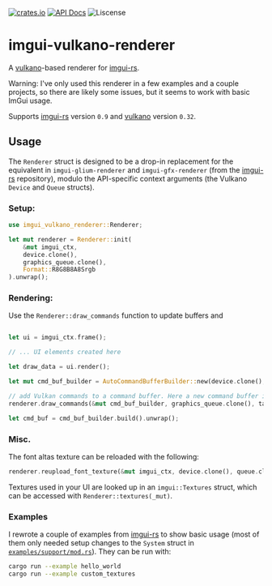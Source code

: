 [![crates.io](https://img.shields.io/crates/v/imgui-vulkano-renderer)](https://crates.io/crates/imgui-vulkano-renderer)
[![API Docs](https://docs.rs/imgui-vulkano-renderer/badge.svg)](https://docs.rs/imgui-vulkano-renderer/)
![Liscense](https://img.shields.io/crates/l/imgui-vulkano-renderer)

# imgui-vulkano-renderer

A [vulkano]-based renderer for [imgui-rs].

Warning: I've only used this renderer in a few examples and a couple projects, so there are likely some issues, but it seems to work with basic ImGui usage.

Supports [imgui-rs] version `0.9` and [vulkano] version `0.32`. 

## Usage

The `Renderer` struct is designed to be a drop-in replacement for the equivalent in  `imgui-glium-renderer` and `imgui-gfx-renderer` (from the [imgui-rs] repository), modulo the API-specific context arguments (the Vulkano `Device` and `Queue` structs). 

### Setup:

```rust
use imgui_vulkano_renderer::Renderer;

let mut renderer = Renderer::init(
    &mut imgui_ctx,
    device.clone(),
    graphics_queue.clone(),
    Format::R8G8B8A8Srgb
).unwrap();
```

### Rendering:

Use the `Renderer::draw_commands` function to update buffers and 

```rust

let ui = imgui_ctx.frame();

// ... UI elements created here

let draw_data = ui.render();

let mut cmd_buf_builder = AutoCommandBufferBuilder::new(device.clone(), graphics_queue.family()).unwrap();

// add Vulkan commands to a command buffer. Here a new command buffer is used, but you can also append to an existing one.
renderer.draw_commands(&mut cmd_buf_builder, graphics_queue.clone(), target_image.clone(), draw_data).unwrap();

let cmd_buf = cmd_buf_builder.build().unwrap();

```

### Misc.

The font altas texture can be reloaded with the following:

```rust
renderer.reupload_font_texture(&mut imgui_ctx, device.clone(), queue.clone());
```

Textures used in your UI are looked up in an `imgui::Textures` struct, which can be accessed with `Renderer::textures(_mut)`.

### Examples

I rewrote a couple of examples from [imgui-rs] to show basic usage (most of them only needed setup changes to the `System` struct in [`examples/support/mod.rs`](examples/support/mod.rs)). They can be run with:

```bash
cargo run --example hello_world
cargo run --example custom_textures
```


[vulkano]: https://github.com/vulkano-rs/vulkano
[imgui-rs]: https://github.com/Gekkio/imgui-rs
